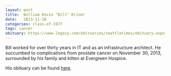 ```yaml
---
layout: post
title:  William Kevin "Bill" Kriner
date:   2013-11-30
categories: class-of-1977
tags: cancer
obituary: https://www.legacy.com/obituaries/seattletimes/obituary.aspx?n=william-kevin-kriner&pid=168337949
---
```

Bill worked for over thirty years in IT and as an infrastructure architect. He succumbed to complications from prostate cancer on November 30, 2013, surrounded by his family and kitten at Evergreen Hospice.

His obituary can be found [here](https://www.legacy.com/obituaries/seattletimes/obituary.aspx?n=william-kevin-kriner&pid=168337949).

